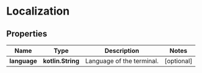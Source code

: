 
# Localization

## Properties
Name | Type | Description | Notes
------------ | ------------- | ------------- | -------------
**language** | **kotlin.String** | Language of the terminal. |  [optional]



